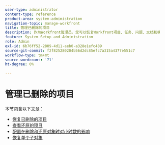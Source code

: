 ```yaml
---
user-type: administrator
content-type: reference
product-area: system-administration
navigation-topic: manage-workfront
title: 管理已删除的项目
description: 作为Workfront管理员，您可以恢复Workfront项目、任务、问题、文档和模板（如果这些项目在过去30天内已被删除）。 恢复对象时，其所有子对象和字段也会恢复。
feature: System Setup and Administration
role: Admin
exl-id: 6b76ff52-2809-4d11-aeb0-a328e1efc489
source-git-commit: f2f825280204b56d2dc85efc7a315a4377e551c7
workflow-type: tm+mt
source-wordcount: '71'
ht-degree: 0%

---
```


# 管理已删除的项目

本节包含以下文章：

* [恢复已删除的项目](../../../administration-and-setup/manage-workfront/manage-deleted-items/restore-deleted-items.md)
* [查看还原的项目](../../../administration-and-setup/manage-workfront/manage-deleted-items/view-restored-items.md)
* [配置在删除和还原对象时对小时数的影响](../../../administration-and-setup/manage-workfront/manage-deleted-items/configure-how-hours-affected-when-obj-deleted-restored.md)
* [恢复单个子对象](../../../administration-and-setup/manage-workfront/manage-deleted-items/restoring-individual-child-objects.md)
